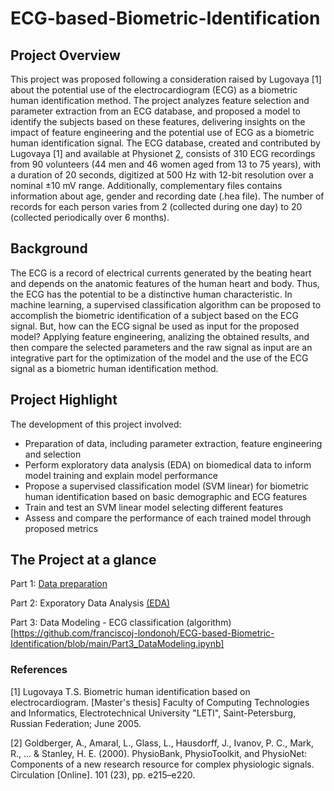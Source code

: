 # ECG-based-Biometric-Identification

## Project Overview
This project was proposed following a consideration raised by Lugovaya [1] about the potential use of the electrocardiogram (ECG) as a biometric human identification method.
The project analyzes feature selection and parameter extraction from an ECG database, and proposed a model to identify the subjects based on these features, delivering insights on the impact of feature engineering and the potential use of ECG as a biometric human identification signal. 
The ECG database, created and contributed by Lugovaya [1] and available at Physionet [2](https://physionet.org/content/ecgiddb/1.0.0/), consists of 310 ECG recordings from 90 volunteers (44 men and 46 women aged from 13 to 75 years), with a duration of 20 seconds, digitized at 500 Hz with 12-bit resolution over a nominal ±10 mV range. Additionally, complementary files contains information about age, gender and recording date (.hea file). The number of records for each person varies from 2 (collected during one day) to 20 (collected periodically over 6 months).

## Background
The ECG is a record of electrical currents generated by the beating heart and depends on the anatomic features of the human heart and body. Thus, the ECG has the potential to be a distinctive human characteristic. In machine learning, a supervised classification algorithm can be proposed to accomplish the biometric identification of a subject based on the ECG signal. But, how can the ECG signal be used as input for the proposed model? Applying feature engineering, analizing the obtained results, and then compare the selected parameters and the raw signal as input are an integrative part for the optimization of the model and the use of the ECG signal as a biometric human identification method.

## Project Highlight
The development of this project involved:
* Preparation of data, including parameter extraction, feature engineering and selection 
* Perform exploratory data analysis (EDA) on biomedical data to inform model training and explain model performance
* Propose a supervised classification model (SVM linear) for biometric human identification based on basic demographic and ECG features
* Train and test an SVM linear model selecting different features
* Assess and compare the performance of each trained model through proposed metrics

## The Project at a glance

Part 1: [Data preparation](https://github.com/franciscoj-londonoh/ECG-based-Biometric-Identification/blob/main/Part1_DataPreparation.ipynb)

Part 2: Exporatory Data Analysis [(EDA)](https://github.com/franciscoj-londonoh/ECG-based-Biometric-Identification/blob/main/Part2_EDA.ipynb)

Part 3: Data Modeling - ECG classification (algorithm)[https://github.com/franciscoj-londonoh/ECG-based-Biometric-Identification/blob/main/Part3_DataModeling.ipynb]


### References
[1] Lugovaya T.S. Biometric human identification based on electrocardiogram. [Master's thesis] Faculty of Computing Technologies and Informatics, Electrotechnical University "LETI", Saint-Petersburg, Russian Federation; June 2005.

[2] Goldberger, A., Amaral, L., Glass, L., Hausdorff, J., Ivanov, P. C., Mark, R., ... & Stanley, H. E. (2000). PhysioBank, PhysioToolkit, and PhysioNet: Components of a new research resource for complex physiologic signals. Circulation [Online]. 101 (23), pp. e215–e220.
